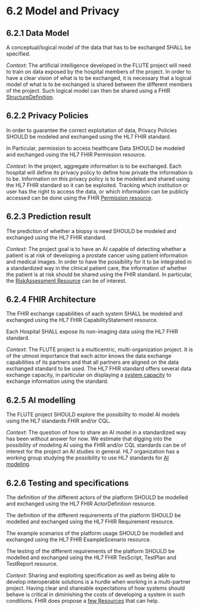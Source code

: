 # 6.2 Model and Privacy

## 6.2.1 Data Model

A conceptual/logical model of the data that has to be exchanged SHALL be specified.

_Context_: The artificial intelligence developed in the FLUTE project will need to train on data exposed by the hospital members of the project. In order to have a clear vision of what is to be exchanged, it is necessary that a logical model of what is to be exchanged is shared between the different members of the project. Such logical model can then be shared using a FHIR [StructureDefinition](http://www.hl7.org/fhir/structuredefinition.html).

## 6.2.2 Privacy Policies

In order to guarantee the correct exploitation of data, Privacy Policies SHOULD be modeled and exchanged using the HL7 FHIR standard.

In Particular, permission to access healthcare Data SHOULD be modeled and exchanged using the HL7 FHIR Permission resource.

_Context_: In the project, aggregate information is to be exchanged. Each hospital will define its privacy policy to define how private the information is to be. Information on this privacy policy is to be modeled and shared using the HL7 FHIR standard so it can be exploited. Tracking which institution or user has the right to access the data, or which information can be publicly accessed can be done using the FHIR [Permission resource](http://www.hl7.org/fhir/permission.html). 

## 6.2.3 Prediction result

The prediction of whether a biopsy is need SHOULD be modeled and exchanged using the HL7 FHIR standard.

_Context_: The project goal is to have an AI capable of detecting whether a patient is at risk of developing a prostate cancer using patient information and medical images. In order to have the possibility for it to be integrated in a standardized way in the clinical patient care, the information of whether the patient is at risk should be shared using the FHIR standard. In particular, the [RiskAssessment Resource](http://www.hl7.org/fhir/riskassessment.html) can be of interest.  

## 6.2.4 FHIR Architecture

The FHIR exchange capabilities of each system SHALL be modeled and exchanged using the HL7 FHIR CapabilityStatement resource.

Each Hospital SHALL expose its non-imaging data using the HL7 FHIR standard.

_Context_: The FLUTE project is a multicentric, multi-organization project. It is of the utmost importance that each actor knows the data exchange capabilities of its partners and that all partners are aligned on the data exchanged standard to be used. The HL7 FHIR standard offers several data exchange capacity, in particular on displaying a [system capacity](http://www.hl7.org/fhir/capabilitystatement.html) to exchange information using the standard.

## 6.2.5 AI modelling

The FLUTE project SHOULD explore the possibility to model AI models using the HL7 standards FHIR and/or CQL.

_Context_: The question of how to share an AI model in a standardized way has been without answer for now. We estimate that digging into the possibility of modeling AI using the FHIR and/or CQL standards can be of interest for the project an AI studies in general. HL7 organization has a working group studying the possibility to use HL7 standards for [AI modeling](https://confluence.hl7.org/pages/viewpage.action?pageId=101353849).

## 6.2.6 Testing and specifications

The definition of the different actors of the platform SHOULD be modelled and exchanged using the HL7 FHIR ActorDefinition resource.

The definition of the different requirements of the platform SHOULD be modelled and exchanged using the HL7 FHIR Requirement resource.

The example scenarios of the platform usage SHOULD be modelled and exchanged using the HL7 FHIR ExampleScenario resource.

The testing of the different requirements of the platform SHOULD be modelled and exchanged using the HL7 FHIR TesScript, TestPlan and 
TestReport resource. 

_Context_: Sharing and exploiting specification as well as being able to develop interoperable solutions is a hurdle when working in a multi-partner project. Having clear and shareable expectations of how systems should behave is critical in diminishing the costs of developing a system in such conditions. FHIR does propose a [few Resources](http://www.hl7.org/fhir/resourcelist.html) that can help.